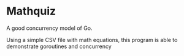# Mathquiz

A good concurrency model of Go. 

Using a simple CSV file with math equations, this program is able to demonstrate goroutines and concurrency 
	
